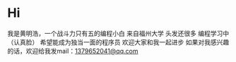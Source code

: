 Hi
=====
我是黄明浩，一个战斗力只有五的编程小白
来自福州大学
头发还很多
编程学习中（认真脸）
希望能成为独当一面的程序员
欢迎大家和我一起进步
如果对我感兴趣的话，欢迎给我发mail：1379652041@qq.com
